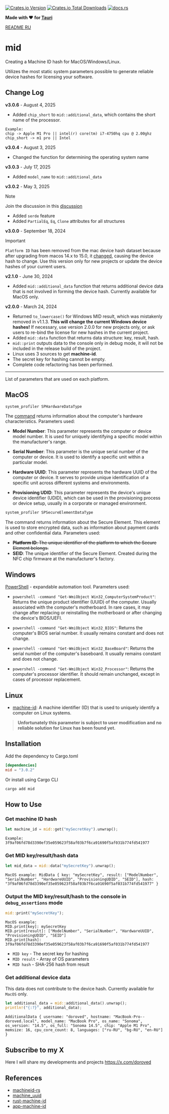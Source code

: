 [![Crates.io Version](https://img.shields.io/crates/v/mid)](https://crates.io/crates/mid)
[![Crates.io Total Downloads](https://img.shields.io/crates/d/mid?style=flat&color=white)](https://crates.io/crates/mid)
[![docs.rs](https://img.shields.io/docsrs/mid?style=flat&color=orange)](https://docs.rs/mid)

**Made with ❤️ for [Tauri](https://tauri.app)**

[README RU](./README_RU.md)

# mid

Creating a Machine ID hash for MacOS/Windows/Linux.

Utilizes the most static system parameters possible to generate reliable device hashes for licensing your software.

## Change Log

**v3.0.6** - August 4, 2025
- Added `chip_short` to `mid::additional_data`, which contains the short name of the processor.
```
Example:
chip -> Apple M1 Pro || intel(r) core(tm) i7-4750hq cpu @ 2.00ghz
chip_short -> m1 pro || Intel
```

**v3.0.4** - August 3, 2025
- Changed the function for determining the operating system name

**v3.0.3** - July 17, 2025
- Added `model_name` to `mid::additional_data`

**v3.0.2** - May 3, 2025

> [!NOTE]
> Join the discussion in this [discussion](https://github.com/doroved/mid/discussions/5)

- Added `serde` feature
- Added `PartialEq`, `Eq`, `Clone` attributes for all structures

**v3.0.0** - September 18, 2024

> [!IMPORTANT]
> `Platform ID` has been removed from the mac device hash dataset because after upgrading from macos 14.x to 15.0, it [changed](https://github.com/doroved/mid/blob/d2587cc51f5bf406df7f84ba420e84942b022e23/src/macos.rs#L25), causing the device hash to change. Use this version only for new projects or update the device hashes of your current users.

**v2.1.0** - June 30, 2024

- Added `mid::additional_data` function that returns additional device data that is not involved in forming the device hash. Currently available for MacOS only.

**v2.0.0** - March 24, 2024

- Returned `to_lowercase()` for Windows MID result, which was mistakenly removed in v1.1.3. **This will change the current Windows device hashes!** If necessary, use version 2.0.0 for new projects only, or ask users to re-bind the license for new hashes in the current project.
- Added `mid::data` function that returns data structure: key, result, hash.
- `mid::print` outputs data to the console only in debug mode, it will not be included in the release build of the project.
- Linux uses 3 sources to get **machine-id**.
- The secret key for hashing cannot be empty.
- Complete code refactoring has been performed.

---

List of parameters that are used on each platform.

## MacOS

```bash
system_profiler SPHardwareDataType
```

The [command](https://ss64.com/osx/system_profiler.html) returns information about the computer's hardware characteristics. Parameters used:

- **Model Number**: This parameter represents the computer or device model number. It is used for uniquely identifying a specific model within the manufacturer's range.

- **Serial Number**: This parameter is the unique serial number of the computer or device. It is used to identify a specific unit within a particular model.

- **Hardware UUID**: This parameter represents the hardware UUID of the computer or device. It serves to provide unique identification of a specific unit across different systems and environments.

- **Provisioning UDID**: This parameter represents the device's unique device identifier (UDID), which can be used in the provisioning process or device setup, usually in a corporate or managed environment.

```bash
system_profiler SPSecureElementDataType
```

The command returns information about the Secure Element. This element is used to store encrypted data, such as information about payment cards and other confidential data. Parameters used:

- ~~**Platform ID**: The unique identifier of the platform to which the Secure Element belongs.~~
- **SEID**: The unique identifier of the Secure Element. Created during the NFC chip firmware at the manufacturer's factory.

## Windows

[PowerShell](https://en.wikipedia.org/wiki/PowerShell) - expandable automation tool. Parameters used:

- `powershell -command "Get-WmiObject Win32_ComputerSystemProduct"`: Returns the unique product identifier (UUID) of the computer. Usually associated with the computer's motherboard. In rare cases, it may change after replacing or reinstalling the motherboard or after changing the device's BIOS/UEFI.

- `powershell -command "Get-WmiObject Win32_BIOS"`: Returns the computer's BIOS serial number. It usually remains constant and does not change.

- `powershell -command "Get-WmiObject Win32_BaseBoard"`: Returns the serial number of the computer's baseboard. It usually remains constant and does not change.

- `powershell -command "Get-WmiObject Win32_Processor"`: Returns the computer's processor identifier. It should remain unchanged, except in cases of processor replacement.

## Linux

- [machine-id](https://man7.org/linux/man-pages/man5/machine-id.5.html): A machine identifier (ID) that is used to uniquely identify a computer on Linux systems.

> **Unfortunately this parameter is subject to user modification and no reliable solution for Linux has been found yet.**

## Installation

Add the dependency to Cargo.toml

```toml
[dependencies]
mid = "3.0.2"
```

Or install using Cargo CLI

```bash
cargo add mid
```

## How to Use

### Get machine ID hash

```rust
let machine_id = mid::get("mySecretKey").unwrap();
```

```
Example: 3f9af06fd78d3390ef35e059623f58af03b7f6ca91690f5af031b774fd541977
```

### Get MID key/result/hash data

```rust
let mid_data = mid::data("mySecretKey").unwrap();
```

```
MacOS example: MidData { key: "mySecretKey", result: ["ModelNumber", "SerialNumber", "HardwareUUID", "ProvisioningUDID", "SEID"], hash: "3f9af06fd78d3390ef35e059623f58af03b7f6ca91690f5af031b774fd541977" }
```

### Output the MID key/result/hash to the console in `debug_assertions` mode

```rust
mid::print("mySecretKey");
```

```
MacOS example:
MID.print[key]: mySecretKey
MID.print[result]: ["ModelNumber", "SerialNumber", "HardwareUUID", "ProvisioningUDID", "SEID"]
MID.print[hash]: 3f9af06fd78d3390ef35e059623f58af03b7f6ca91690f5af031b774fd541977
```

- `MID key` - The secret key for hashing
- `MID result` - Array of OS parameters
- `MID hash` - SHA-256 hash from result

### Get additional device data

This data does not contribute to the device hash. Currently available for `MacOS` only.

```rust
let additional_data = mid::additional_data().unwrap();
println!("{:?}", additional_data);
```

```
AdditionalData { username: "doroved", hostname: "MacBook-Pro--doroved.local", model_name: "MacBook Pro", os_name: "Sonoma", os_version: "14.5", os_full: "Sonoma 14.5", chip: "Apple M1 Pro", memsize: 16, cpu_core_count: 8, languages: ["ru-RU", "bg-RU", "en-RU"] }
```

## Subscribe to my X

Here I will share my developments and projects
https://x.com/doroved

## References

- [machineid-rs](https://github.com/Taptiive/machineid-rs)
- [machine_uuid](https://github.com/choicesourcing/machine_uuid)
- [rust-machine-id](https://github.com/mathstuf/rust-machine-id)
- [app-machine-id](https://github.com/d-k-bo/app-machine-id)
